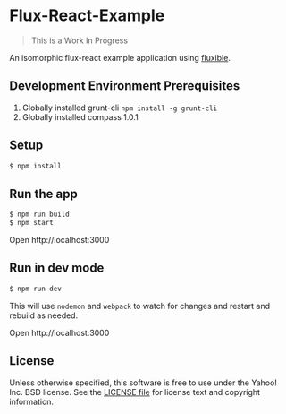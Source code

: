 # Flux-React-Example

> This is a Work In Progress

An isomorphic flux-react example application using [fluxible](http://fluxible.io).

## Development Environment Prerequisites
1. Globally installed grunt-cli `npm install -g grunt-cli`
2. Globally installed compass 1.0.1

## Setup

```bash
$ npm install
```


## Run the app

```bash
$ npm run build
$ npm start
```

Open http://localhost:3000


## Run in dev mode

```bash
$ npm run dev
```

This will use `nodemon` and `webpack` to watch for changes and restart and
rebuild as needed.

Open http://localhost:3000


## License

Unless otherwise specified, this software is free to use under the Yahoo! Inc.
BSD license. See the [LICENSE file][] for license text and copyright
information.

[LICENSE file]: https://github.com/localnerve/flux-react-example/blob/master/LICENSE.md
